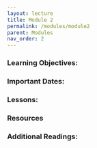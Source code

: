```yaml
---
layout: lecture
title: Module 2 
permalink: /modules/module2
parent: Modules
nav_order: 2
---
```

### Learning Objectives:




### Important Dates:

### Lessons:

### Resources


### Additional Readings:
